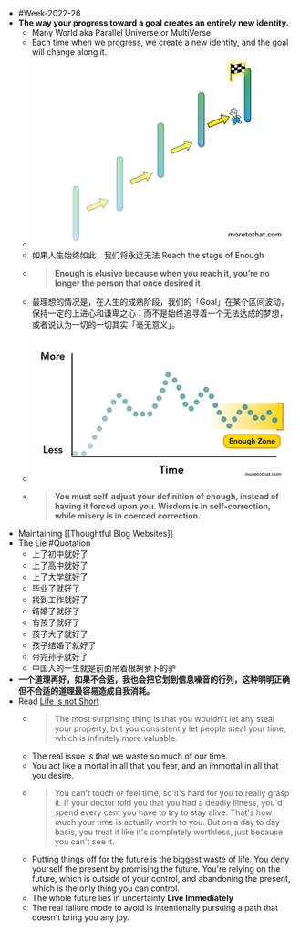 - #Week-2022-26
- **The way your progress toward a goal creates an entirely new identity.**
	- Many World aka Parallel Universe or MultiVerse
	- Each time when we progress, we create a new identity, and the goal will change along it.
	- ![Lots-of-worlds-of-enough.png](../assets/Lots-of-worlds-of-enough_1657153983439_0.png)
	- 如果人生始终如此，我们将永远无法 Reach the stage of Enough
	- > **Enough is elusive because when you reach it, you’re no longer the person that once desired it.**
	- 最理想的情况是，在人生的成熟阶段，我们的「Goal」在某个区间波动，保持一定的上进心和谦卑之心；而不是始终追寻着一个无法达成的梦想，或者说认为一切的一切其实「毫无意义」。
	- ![Enough-zone-1536x894.png](../assets/Enough-zone-1536x894_1657153971509_0.png)
	- > **You must self-adjust your definition of enough, instead of having it forced upon you. Wisdom is in self-correction, while misery is in coerced correction.**
- Maintaining [[Thoughtful Blog Websites]]
- The Lie #Quotation
	- 上了初中就好了
	- 上了高中就好了
	- 上了大学就好了
	- 毕业了就好了
	- 找到工作就好了
	- 结婚了就好了
	- 有孩子就好了
	- 孩子大了就好了
	- 孩子结婚了就好了
	- 带完孙子就好了
	- 中国人的一生就是前面吊着根胡萝卜的驴
- **一个道理再好，如果不合适，我也会把它划到信息噪音的行列，这种明明正确但不合适的道理最容易造成自我消耗。**
- Read [Life is not Short](https://dkb.show/post/life-is-not-short)
	- > The most surprising thing is that you wouldn't let any steal your property, but you consistently let people steal your time, which is infinitely more valuable.
	- The real issue is that we waste so much of our time.
	- You act like a mortal in all that you fear, and an immortal in all that you desire.
	- > You can't touch or feel time, so it's hard for you to really grasp it. If your doctor told you that you had a deadly illness, you'd spend every cent you have to try to stay alive. That's how much your time is actually worth to you. But on a day to day basis, you treat it like it's completely worthless, just because you can't see it.
	- Putting things off for the future is the biggest waste of life. You deny yourself the present by promising the future. You're relying on the future, which is outside of your control, and abandoning the present, which is the only thing you can control.
	- The whole future lies in uncertainty **Live Immediately**
	- The real failure mode to avoid is intentionally pursuing a path that doesn't bring you any joy.